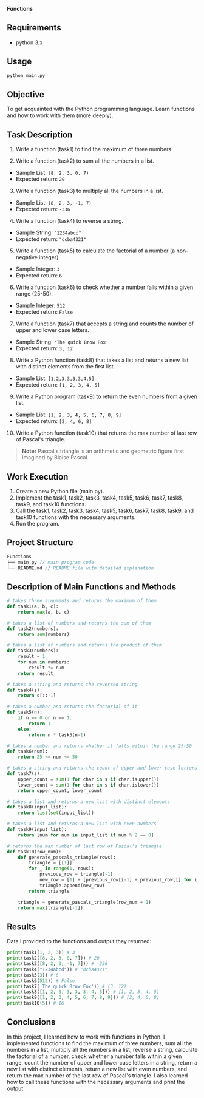 **Functions**

## Requirements
- python 3.x

## Usage

```sh
python main.py
```

## Objective

To get acquainted with the Python programming language. Learn functions and how to work with them (more deeply).

## Task Description

1. Write a function (task1) to find the maximum of three numbers.

2. Write a function (task2) to sum all the numbers in a list.
- Sample List: `(8, 2, 3, 0, 7)`
- Expected return: `20`

3. Write a function (task3) to multiply all the numbers in a list.
- Sample List: `(8, 2, 3, -1, 7)`
- Expected return: `-336`

4. Write a function (task4) to reverse a string.
- Sample String: `"1234abcd"`
- Expected return: `"dcba4321"`

5. Write a function (task5) to calculate the factorial of a number (a non-negative integer).
- Sample Integer: `3`
- Expected return: `6`

6. Write a function (task6) to check whether a number falls within a given range (25-50). 
- Sample Integer: `512`
- Expected return: `False`

7. Write a function (task7) that accepts a string and counts the number of upper and lower case letters.
- Sample String: `'The quick Brow Fox'`
- Expected return: `3, 12`

8. Write a Python function (task8) that takes a list and returns a new list with distinct elements from the first list.
- Sample List: `[1,2,3,3,3,3,4,5]`
- Expected return: `[1, 2, 3, 4, 5]`

9. Write a Python program (task9) to return the even numbers from a given list. 
- Sample List: `[1, 2, 3, 4, 5, 6, 7, 8, 9]`
- Expected return: `[2, 4, 6, 8]`

10. Write a Python function (task10) that returns the max number of last row of Pascal's triangle.
> **Note:** Pascal's triangle is an arithmetic and geometric figure first imagined by Blaise Pascal.

## Work Execution

1. Create a new Python file (main.py).
2. Implement the task1, task2, task3, task4, task5, task6, task7, task8, task9, and task10 functions.
3. Call the task1, task2, task3, task4, task5, task6, task7, task8, task9, and task10 functions with the necessary arguments.
4. Run the program.

## Project Structure

```rust
Functions
├── main.py // main program code
└── README.md // README file with detailed explanation
```

## Description of Main Functions and Methods

```python
# takes three arguments and returns the maximum of them
def task1(a, b, c):
    return max(a, b, c)

# takes a list of numbers and returns the sum of them
def task2(numbers):
    return sum(numbers)

# takes a list of numbers and returns the product of them
def task3(numbers):
    result = 1
    for num in numbers:
        result *= num
    return result

# takes a string and returns the reversed string
def task4(s):
    return s[::-1]

# takes a number and returns the factorial of it
def task5(n):
    if n == 0 or n == 1:
        return 1
    else:
        return n * task5(n-1)

# takes a number and returns whether it falls within the range 25-50
def task6(num):
    return 25 <= num <= 50

# takes a string and returns the count of upper and lower case letters
def task7(s):
    upper_count = sum(1 for char in s if char.isupper())
    lower_count = sum(1 for char in s if char.islower())
    return upper_count, lower_count

# takes a list and returns a new list with distinct elements
def task8(input_list):
    return list(set(input_list))

# takes a list and returns a new list with even numbers
def task9(input_list):
    return [num for num in input_list if num % 2 == 0]

# returns the max number of last row of Pascal's triangle
def task10(row_num):
    def generate_pascals_triangle(rows):
        triangle = [[1]]
        for _ in range(1, rows):
            previous_row = triangle[-1]
            new_row = [1] + [previous_row[i-1] + previous_row[i] for i in range(1, len(previous_row))] + [1]
            triangle.append(new_row)
        return triangle

    triangle = generate_pascals_triangle(row_num + 1)
    return max(triangle[-1])
```

## Results

Data I provided to the functions and output they returned:

```python
print(task1(1, 2, 3)) # 3
print(task2([8, 2, 3, 0, 7])) # 20
print(task3([8, 2, 3, -1, 7])) # -336
print(task4("1234abcd")) # "dcba4321"
print(task5(3)) # 6
print(task6(512)) # False
print(task7('The quick Brow Fox')) # (3, 12)
print(task8([1, 2, 3, 3, 3, 3, 4, 5])) # [1, 2, 3, 4, 5]
print(task9([1, 2, 3, 4, 5, 6, 7, 8, 9])) # [2, 4, 6, 8]
print(task10(5)) # 16
```

## Conclusions

In this project, I learned how to work with functions in Python. I implemented functions to find the maximum of three numbers, sum all the numbers in a list, multiply all the numbers in a list, reverse a string, calculate the factorial of a number, check whether a number falls within a given range, count the number of upper and lower case letters in a string, return a new list with distinct elements, return a new list with even numbers, and return the max number of the last row of Pascal's triangle. I also learned how to call these functions with the necessary arguments and print the output.
